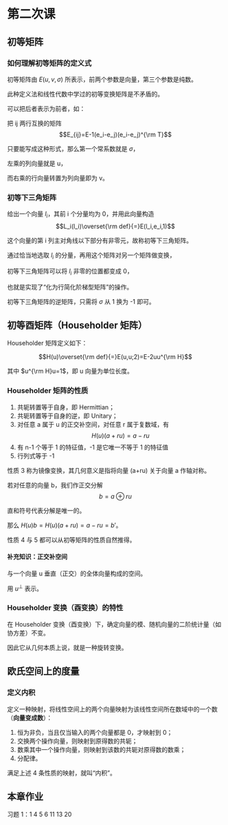 # 第二次课

## 初等矩阵

### 如何理解初等矩阵的定义式

初等矩阵由 $E(u,v,\sigma)$ 所表示，前两个参数是向量，第三个参数是纯数。

此种定义法和线性代数中学过的初等变换矩阵是不矛盾的。

可以把后者表示为前者，如：

把 ij 两行互换的矩阵
$$E_{ij}=E-1(e_i-e_j)(e_i-e_j)^{\rm T}$$

只要能写成这种形式，那么第一个常系数就是 $\sigma$，

左乘的列向量就是 u，

而右乘的行向量转置为列向量即为 v。

### 初等下三角矩阵

给出一个向量 $l_i$，其前 i 个分量均为 0，并用此向量构造
$$L_i(l_i)\overset{\rm def}{=}E(l_i,e_i,1)$$

这个向量的第 i 列主对角线以下部分有非零元，故称初等下三角矩阵。

通过恰当地选取 $l_i$ 的分量，再用这个矩阵对另一个矩阵做变换，

初等下三角矩阵可以将 $l_i$ 非零的位置都变成 0，

也就是实现了“化为行简化阶梯型矩阵”的操作。

初等下三角矩阵的逆矩阵，只需将 $\sigma$ 从 1 换为 -1 即可。

## 初等酉矩阵（Householder 矩阵）

Householder 矩阵定义如下：

$$H(u)\overset{\rm def}{=}E(u,u;2)=E-2uu^{\rm H}$$

其中 $u^{\rm H}u=1$，即 u 向量为单位长度。

### Householder 矩阵的性质

1. 共轭转置等于自身，即 Hermittian；
2. 共轭转置等于自身的逆，即 Unitary；
3. 对任意 a 属于 u 的正交补空间，对任意 r 属于复数域，有
$$H(u)(a+ru)=a-ru$$
4. 有 n-1 个等于 1 的特征值，-1 是它唯一不等于 1 的特征值
5. 行列式等于 -1

性质 3 称为镜像变换，其几何意义是指将向量 (a+ru) 关于向量 a 作轴对称。

若对任意的向量 b，我们作正交分解
$$b=a \oplus ru$$

直和符号代表分解是唯一的。

那么 $H(u)b=H(u)(a+ru)=a-ru=b'$。

性质 4 与 5 都可以从初等矩阵的性质自然推得。

#### 补充知识：正交补空间

与一个向量 u 垂直（正交）的全体向量构成的空间。

用 $u^\perp$ 表示。

### Householder 变换（酉变换）的特性

在 Householder 变换（酉变换）下，确定向量的模、随机向量的二阶统计量（如协方差）不变。

因此它从几何本质上说，就是一种旋转变换。

## 欧氏空间上的度量

### 定义内积

定义一种映射，将线性空间上的两个向量映射为该线性空间所在数域中的一个数（**向量变成数**）：

1. 恒为非负，当且仅当输入的两个向量都是 0，才映射到 0；
2. 交换两个操作向量，则映射到原得数的共轭；
3. 数乘其中一个操作向量，则映射到该数的共轭对原得数的数乘；
4. 分配律。

满足上述 4 条性质的映射，就叫“内积”。

## 本章作业

习题 1：1 4 5 6 11 13 20